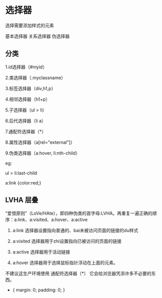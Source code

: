 # 选择器

选择需要添加样式的元素

基本选择器
关系选择器
伪选择器

## 分类

1.id选择器（#myid）

2.类选择器（.myclassname）

3.标签选择器（div,h1,p）

4.相邻选择器（h1+p）

5.子选择器（ul > li）

6.后代选择器（li a）

7.通配符选择器（*）

8.属性选择器（a[rel="external"]）

9.伪类选择器（a:hover, li:nth-child）

eg:

ul > li:last-child

a:link {color:red;}


## LVHA 层叠
“爱恨原则”（LoVe/HAte），即四种伪类的首字母:LVHA。再重复一遍正确的顺序：a:link、a:visited、a:hover、a:active 

1. a:link 选择器设置指向普通的、bai未被访问页面的链接的du样式

2. a:visited 选择器用于zhi设置指向已被访问的页面的链接

3. a:active 选择器用于活动链接

4. a:hover 选择器用于选择鼠标指针浮动在上面的元素。



不建议这生产环境使用 通配符选择器（*） 它会给浏览器凭添许多不必要的东西。

* {
  margin: 0;
  padding: 0;
}
